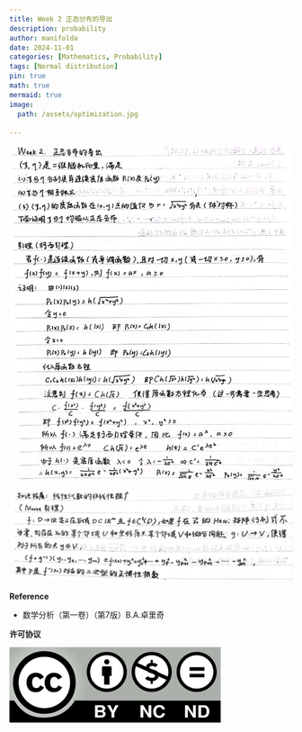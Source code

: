 ```yaml
---
title: Week 2 正态分布的导出
description: probability
author: manifolda
date: 2024-11-01 
categories: [Mathematics, Probability]
tags: [Normal distribution]
pin: true
math: true
mermaid: true
image:
  path: /assets/optimization.jpg

---
```


![alt text](../assets/week2_1.jpg)

![alt text](../assets/week2_2.jpg)


**Reference**
* 数学分析（第一卷）（第7版）B.A.卓里奇

**许可协议**


![alt text](../assets/ccbyncnd.png)

